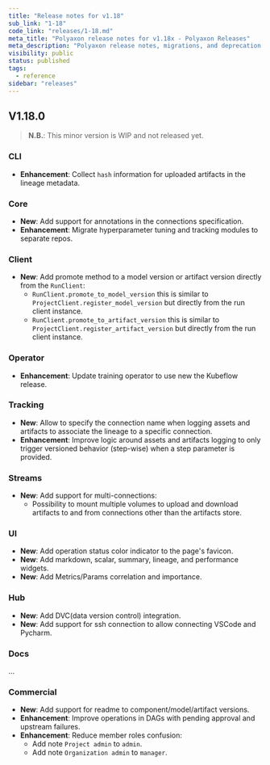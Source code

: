 ```yaml
---
title: "Release notes for v1.18"
sub_link: "1-18"
code_link: "releases/1-18.md"
meta_title: "Polyaxon release notes for v1.18x - Polyaxon Releases"
meta_description: "Polyaxon release notes, migrations, and deprecation notes for v1.18.x."
visibility: public
status: published
tags:
  - reference
sidebar: "releases"
---
```


## V1.18.0

> **N.B.**: This minor version is WIP and not released yet.

### CLI

 * **Enhancement**: Collect `hash` information for uploaded artifacts in the lineage metadata.

### Core

 * **New**: Add support for annotations in the connections specification.
 * **Enhancement**: Migrate hyperparameter tuning and tracking modules to separate repos.

### Client

 * **New**: Add promote method to a model version or artifact version directly from the `RunClient`:
   * `RunClient.promote_to_model_version` this is similar to `ProjectClient.register_model_version` but directly from the run client instance.
   * `RunClient.promote_to_artifact_version` this is similar to `ProjectClient.register_artifact_version` but directly from the run client instance.

### Operator

 * **Enhancement**: Update training operator to use new the Kubeflow release.

### Tracking

 * **New**: Allow to specify the connection name when logging assets and artifacts to associate the lineage to a specific connection. 
 * **Enhancement**: Improve logic around assets and artifacts logging to only trigger versioned behavior (step-wise) when a step parameter is provided.  

### Streams
  
 * **New**: Add support for multi-connections:
   * Possibility to mount multiple volumes to upload and download artifacts to and from connections other than the artifacts store.

### UI

 * **New**: Add operation status color indicator to the page's favicon.
 * **New**: Add markdown, scalar, summary, lineage, and performance widgets.
 * **New**: Add Metrics/Params correlation and importance.

### Hub

 * **New**: Add DVC(data version control) integration.
 * **New**: Add support for ssh connection to allow connecting VSCode and Pycharm.

### Docs

  ...

### Commercial

 * **New**: Add support for readme to component/model/artifact versions.
 * **Enhancement**: Improve operations in DAGs with pending approval and upstream failures.
 * **Enhancement**: Reduce member roles confusion:
   * Add note `Project admin` to `admin`. 
   * Add note `Organization admin` to `manager`. 
